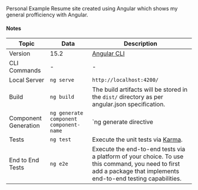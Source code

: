 Personal Example Resume site created using Angular which shows my general profficiency with Angular.


#### Notes 

| Topic | Data | Description |
|----------|----------|----------|
| Version   | 15.2   | [Angular CLI](https://github.com/angular/angular-cli)   |
| CLI Commands| - | - |
| Local Server   | `ng serve`   | `http://localhost:4200/`   |
| Build | `ng build` | The build artifacts will be stored in the `dist/` directory as per angular.json specification. |
| Component Generation| `ng generate component component-name` | `ng generate directive|pipe|service|class|guard|interface|enum|module` |
| Tests | `ng test` | Execute the unit tests via [Karma](https://karma-runner.github.io). |
| End to End Tests | `ng e2e` | Execute the end-to-end tests via a platform of your choice. To use this command, you need to first add a package that implements end-to-end testing capabilities. |




